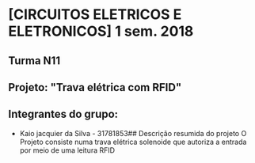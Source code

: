 ﻿# [CIRCUITOS ELETRICOS E ELETRONICOS] 1 sem. 2018

## Turma N11
## Projeto: "Trava elétrica com RFID"
## Integrantes do grupo:

* Kaio jacquier da Silva - 31781853## Descrição resumida do projeto O Projeto consiste numa trava elétrica solenoide que autoriza a entrada por meio de uma leitura RFID